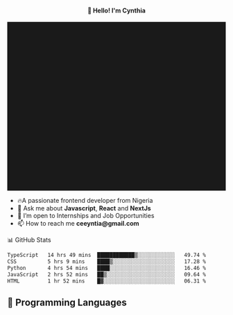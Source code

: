 <h4 align="center">👋 Hello! I'm Cynthia</h4>

<hr style="height:10%; margin-left:0; margin-right:0;" />

<div align="left">
  <ul>
  <li>🔥A passionate frontend developer from Nigeria</li>
  <li>💬 Ask me about <strong>Javascript</strong>, <strong>React</strong> and <strong> NextJs</strong></li>
  <li>👯 I’m open to Internships and Job Opportunities</li>
  <li>📫 How to reach me <strong>ceeyntia@gmail.com</strong></li>
</ul>
</div
  
## 📊 GitHub Stats

<!--START_SECTION:waka-->

```txt
TypeScript   14 hrs 49 mins  ████████████▒░░░░░░░░░░░░   49.74 %
CSS          5 hrs 9 mins    ████▒░░░░░░░░░░░░░░░░░░░░   17.28 %
Python       4 hrs 54 mins   ████░░░░░░░░░░░░░░░░░░░░░   16.46 %
JavaScript   2 hrs 52 mins   ██▒░░░░░░░░░░░░░░░░░░░░░░   09.64 %
HTML         1 hr 52 mins    █▓░░░░░░░░░░░░░░░░░░░░░░░   06.31 %
```

<!--END_SECTION:waka-->

## 💬 Programming Languages

<!--START_SECTION:languages-->
<!--END_SECTION:languages-->
